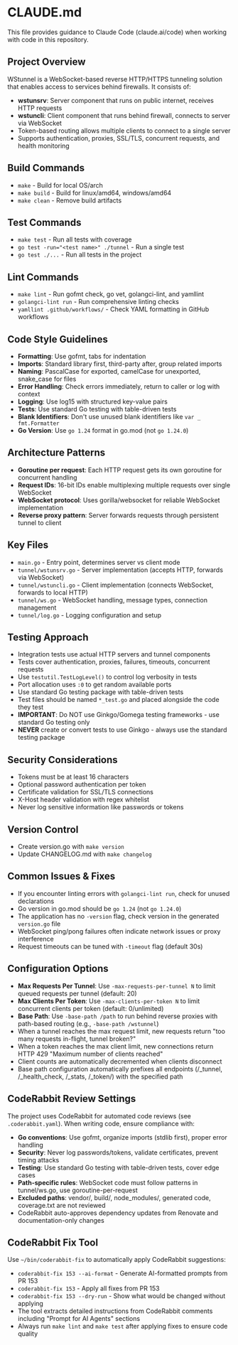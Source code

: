 # CLAUDE.md

This file provides guidance to Claude Code (claude.ai/code) when working with code in this repository.

## Project Overview
WStunnel is a WebSocket-based reverse HTTP/HTTPS tunneling solution that enables access to services behind firewalls. It consists of:
- **wstunsrv**: Server component that runs on public internet, receives HTTP requests
- **wstuncli**: Client component that runs behind firewall, connects to server via WebSocket
- Token-based routing allows multiple clients to connect to a single server
- Supports authentication, proxies, SSL/TLS, concurrent requests, and health monitoring

## Build Commands
- `make` - Build for local OS/arch
- `make build` - Build for linux/amd64, windows/amd64
- `make clean` - Remove build artifacts

## Test Commands 
- `make test` - Run all tests with coverage
- `go test -run="<test name>" ./tunnel` - Run a single test
- `go test ./...` - Run all tests in the project

## Lint Commands
- `make lint` - Run gofmt check, go vet, golangci-lint, and yamllint
- `golangci-lint run` - Run comprehensive linting checks
- `yamllint .github/workflows/` - Check YAML formatting in GitHub workflows

## Code Style Guidelines
- **Formatting**: Use gofmt, tabs for indentation
- **Imports**: Standard library first, third-party after, group related imports
- **Naming**: PascalCase for exported, camelCase for unexported, snake_case for files
- **Error Handling**: Check errors immediately, return to caller or log with context
- **Logging**: Use log15 with structured key-value pairs
- **Tests**: Use standard Go testing with table-driven tests
- **Blank Identifiers**: Don't use unused blank identifiers like `var _ fmt.Formatter`
- **Go Version**: Use `go 1.24` format in go.mod (not `go 1.24.0`)

## Architecture Patterns
- **Goroutine per request**: Each HTTP request gets its own goroutine for concurrent handling
- **Request IDs**: 16-bit IDs enable multiplexing multiple requests over single WebSocket
- **WebSocket protocol**: Uses gorilla/websocket for reliable WebSocket implementation
- **Reverse proxy pattern**: Server forwards requests through persistent tunnel to client

## Key Files
- `main.go` - Entry point, determines server vs client mode
- `tunnel/wstunsrv.go` - Server implementation (accepts HTTP, forwards via WebSocket)
- `tunnel/wstuncli.go` - Client implementation (connects WebSocket, forwards to local HTTP)
- `tunnel/ws.go` - WebSocket handling, message types, connection management
- `tunnel/log.go` - Logging configuration and setup

## Testing Approach
- Integration tests use actual HTTP servers and tunnel components
- Tests cover authentication, proxies, failures, timeouts, concurrent requests
- Use `testutil.TestLogLevel()` to control log verbosity in tests
- Port allocation uses `:0` to get random available ports
- Use standard Go testing package with table-driven tests
- Test files should be named `*_test.go` and placed alongside the code they test
- **IMPORTANT**: Do NOT use Ginkgo/Gomega testing frameworks - use standard Go testing only
- **NEVER** create or convert tests to use Ginkgo - always use the standard testing package

## Security Considerations
- Tokens must be at least 16 characters
- Optional password authentication per token
- Certificate validation for SSL/TLS connections
- X-Host header validation with regex whitelist
- Never log sensitive information like passwords or tokens

## Version Control
- Create version.go with `make version`
- Update CHANGELOG.md with `make changelog`

## Common Issues & Fixes
- If you encounter linting errors with `golangci-lint run`, check for unused declarations
- Go version in go.mod should be `go 1.24` (not `go 1.24.0`)
- The application has no `-version` flag, check version in the generated `version.go` file
- WebSocket ping/pong failures often indicate network issues or proxy interference
- Request timeouts can be tuned with `-timeout` flag (default 30s)

## Configuration Options
- **Max Requests Per Tunnel**: Use `-max-requests-per-tunnel N` to limit queued requests per tunnel (default: 20)
- **Max Clients Per Token**: Use `-max-clients-per-token N` to limit concurrent clients per token (default: 0/unlimited)
- **Base Path**: Use `-base-path /path` to run behind reverse proxies with path-based routing (e.g., `-base-path /wstunnel`)
- When a tunnel reaches the max request limit, new requests return "too many requests in-flight, tunnel broken?"
- When a token reaches the max client limit, new connections return HTTP 429 "Maximum number of clients reached"
- Client counts are automatically decremented when clients disconnect
- Base path configuration automatically prefixes all endpoints (/_tunnel, /_health_check, /_stats, /_token/) with the specified path

## CodeRabbit Review Settings
The project uses CodeRabbit for automated code reviews (see `.coderabbit.yaml`). When writing code, ensure compliance with:
- **Go conventions**: Use gofmt, organize imports (stdlib first), proper error handling
- **Security**: Never log passwords/tokens, validate certificates, prevent timing attacks
- **Testing**: Use standard Go testing with table-driven tests, cover edge cases
- **Path-specific rules**: WebSocket code must follow patterns in tunnel/ws.go, use goroutine-per-request
- **Excluded paths**: vendor/, build/, node_modules/, generated code, coverage.txt are not reviewed
- CodeRabbit auto-approves dependency updates from Renovate and documentation-only changes

## CodeRabbit Fix Tool
Use `~/bin/coderabbit-fix` to automatically apply CodeRabbit suggestions:
- `coderabbit-fix 153 --ai-format` - Generate AI-formatted prompts from PR 153
- `coderabbit-fix 153` - Apply all fixes from PR 153
- `coderabbit-fix 153 --dry-run` - Show what would be changed without applying
- The tool extracts detailed instructions from CodeRabbit comments including "Prompt for AI Agents" sections
- Always run `make lint` and `make test` after applying fixes to ensure code quality